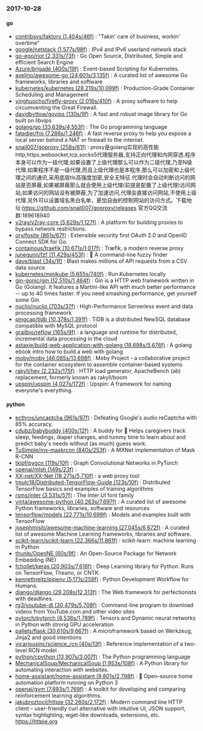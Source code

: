 ### 2017-10-28

#### go
* [contribsys/faktory (1,404s/46f)](https://github.com/contribsys/faktory) : "Takin' care of business, workin' overtime"
* [google/netstack (1,577s/98f)](https://github.com/google/netstack) : IPv4 and IPv6 userland network stack
* [go-ego/riot (2,331s/73f)](https://github.com/go-ego/riot) : Go Open Source, Distributed, Simple and efficient Search Engine
* [Azure/brigade (400s/19f)](https://github.com/Azure/brigade) : Event-based Scripting for Kubernetes.
* [avelino/awesome-go (24,601s/3,135f)](https://github.com/avelino/awesome-go) : A curated list of awesome Go frameworks, libraries and software
* [kubernetes/kubernetes (28,219s/10,099f)](https://github.com/kubernetes/kubernetes) : Production-Grade Container Scheduling and Management
* [yinghuocho/firefly-proxy (2,016s/410f)](https://github.com/yinghuocho/firefly-proxy) : A proxy software to help circumventing the Great Firewall.
* [davidbyttow/govips (130s/9f)](https://github.com/davidbyttow/govips) : A fast and robust image library for Go built on libvips
* [golang/go (33,639s/4,553f)](https://github.com/golang/go) : The Go programming language
* [fatedier/frp (7,286s/1,246f)](https://github.com/fatedier/frp) : A fast reverse proxy to help you expose a local server behind a NAT or firewall to the internet.
* [snail007/goproxy (258s/61f)](https://github.com/snail007/goproxy) : proxy是golang实现的高性能http,https,websocket,tcp,socks5代理服务器,支持正向代理和内网穿透.程序本身可以作为一级代理,如果设置了上级代理那么可以作为二级代理,乃至N级代理.如果程序不是一级代理,而且上级代理也是本程序,那么可以加密和上级代理之间的通讯,采用底层tls高强度加密,安全无特征.代理时会自动判断访问的网站是否屏蔽,如果被屏蔽那么就会使用上级代理(前提是配置了上级代理)访问网站;如果访问的网站没有被屏蔽,为了加速访问,代理会直接访问网站,不使用上级代理.另外可以设置域名黑白名单，更加自由的控制网站的访问方式。下载地址:https://github.com/snail007/goproxy/releases 官方QQ交流群:189618940
* [v2ray/v2ray-core (5,629s/1,127f)](https://github.com/v2ray/v2ray-core) : A platform for building proxies to bypass network restrictions.
* [ory/fosite (861s/67f)](https://github.com/ory/fosite) : Extensible security first OAuth 2.0 and OpenID Connect SDK for Go.
* [containous/traefik (10,671s/1,017f)](https://github.com/containous/traefik) : Træfik, a modern reverse proxy
* [junegunn/fzf (11,429s/453f)](https://github.com/junegunn/fzf) : 🌸 A command-line fuzzy finder
* [dave/blast (34s/1f)](https://github.com/dave/blast) : Blast makes millions of API requests from a CSV data source.
* [kubernetes/minikube (5,655s/740f)](https://github.com/kubernetes/minikube) : Run Kubernetes locally
* [gin-gonic/gin (12,510s/1,464f)](https://github.com/gin-gonic/gin) : Gin is a HTTP web framework written in Go (Golang). It features a Martini-like API with much better performance -- up to 40 times faster. If you need smashing performance, get yourself some Gin.
* [nuclio/nuclio (703s/37f)](https://github.com/nuclio/nuclio) : High-Performance Serverless event and data processing framework
* [pingcap/tidb (10,378s/1,391f)](https://github.com/pingcap/tidb) : TiDB is a distributed NewSQL database compatible with MySQL protocol
* [grailbio/reflow (165s/9f)](https://github.com/grailbio/reflow) : a language and runtime for distributed, incremental data processing in the cloud
* [astaxie/build-web-application-with-golang (18,698s/5,676f)](https://github.com/astaxie/build-web-application-with-golang) : A golang ebook intro how to build a web with golang
* [moby/moby (46,085s/13,698f)](https://github.com/moby/moby) : Moby Project - a collaborative project for the container ecosystem to assemble container-based systems
* [rakyll/hey (2,232s/175f)](https://github.com/rakyll/hey) : HTTP load generator, ApacheBench (ab) replacement, formerly known as rakyll/boom
* [upspin/upspin (4,027s/172f)](https://github.com/upspin/upspin) : Upspin: A framework for naming everyone's everything.

#### python
* [ecthros/uncaptcha (961s/97f)](https://github.com/ecthros/uncaptcha) : Defeating Google's audio reCaptcha with 85% accuracy.
* [cdubz/babybuddy (400s/12f)](https://github.com/cdubz/babybuddy) : A buddy for 👶 Helps caregivers track sleep, feedings, diaper changes, and tummy time to learn about and predict baby's needs without (as much) guess work.
* [TuSimple/mx-maskrcnn (840s/253f)](https://github.com/TuSimple/mx-maskrcnn) : A MXNet implementation of Mask R-CNN
* [tkipf/pygcn (119s/10f)](https://github.com/tkipf/pygcn) : Graph Convolutional Networks in PyTorch
* [openai/mlsh (149s/23f)](https://github.com/openai/mlsh) : 
* [XX-net/XX-Net (18,271s/5,710f)](https://github.com/XX-net/XX-Net) : a web proxy tool
* [tmulc18/Distributed-TensorFlow-Guide (123s/10f)](https://github.com/tmulc18/Distributed-TensorFlow-Guide) : Distributed TensorFlow basics and examples of training algorithms
* [rsms/inter (3,531s/57f)](https://github.com/rsms/inter) : The Inter UI font family
* [vinta/awesome-python (40,263s/7,697f)](https://github.com/vinta/awesome-python) : A curated list of awesome Python frameworks, libraries, software and resources
* [tensorflow/models (22,771s/10,699f)](https://github.com/tensorflow/models) : Models and examples built with TensorFlow
* [josephmisiti/awesome-machine-learning (27,045s/6,672f)](https://github.com/josephmisiti/awesome-machine-learning) : A curated list of awesome Machine Learning frameworks, libraries and software.
* [scikit-learn/scikit-learn (22,366s/11,861f)](https://github.com/scikit-learn/scikit-learn) : scikit-learn: machine learning in Python
* [thunlp/OpenNE (60s/9f)](https://github.com/thunlp/OpenNE) : An Open-Source Package for Network Embedding (NE)
* [fchollet/keras (20,903s/7,616f)](https://github.com/fchollet/keras) : Deep Learning library for Python. Runs on TensorFlow, Theano, or CNTK.
* [kennethreitz/pipenv (5,171s/258f)](https://github.com/kennethreitz/pipenv) : Python Development Workflow for Humans.
* [django/django (29,208s/12,313f)](https://github.com/django/django) : The Web framework for perfectionists with deadlines.
* [rg3/youtube-dl (30,479s/5,708f)](https://github.com/rg3/youtube-dl) : Command-line program to download videos from YouTube.com and other video sites
* [pytorch/pytorch (8,536s/1,789f)](https://github.com/pytorch/pytorch) : Tensors and Dynamic neural networks in Python with strong GPU acceleration
* [pallets/flask (30,610s/9,667f)](https://github.com/pallets/flask) : A microframework based on Werkzeug, Jinja2 and good intentions
* [vicariousinc/science_rcn (40s/13f)](https://github.com/vicariousinc/science_rcn) : Reference implementation of a two-level RCN model
* [python/cpython (13,907s/3,007f)](https://github.com/python/cpython) : The Python programming language
* [MechanicalSoup/MechanicalSoup (1,953s/108f)](https://github.com/MechanicalSoup/MechanicalSoup) : A Python library for automating interaction with websites.
* [home-assistant/home-assistant (9,801s/2,798f)](https://github.com/home-assistant/home-assistant) : 🏡 Open-source home automation platform running on Python 3
* [openai/gym (7,893s/1,769f)](https://github.com/openai/gym) : A toolkit for developing and comparing reinforcement learning algorithms.
* [jakubroztocil/httpie (32,260s/2,172f)](https://github.com/jakubroztocil/httpie) : Modern command line HTTP client – user-friendly curl alternative with intuitive UI, JSON support, syntax highlighting, wget-like downloads, extensions, etc. https://httpie.org
